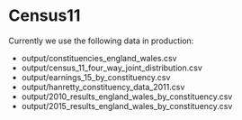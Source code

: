 # Census11

Currently we use the following data in production:
- output/constituencies_england_wales.csv
- output/census_11_four_way_joint_distribution.csv
- output/earnings_15_by_constituency.csv
- output/hanretty_constituency_data_2011.csv
- output/2010_results_england_wales_by_constituency.csv
- output/2015_results_england_wales_by_constituency.csv